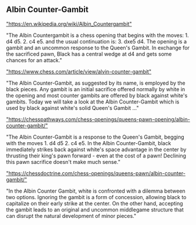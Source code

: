 <h2>Albin Counter-Gambit</h2>
<p><a href="https://en.wikipedia.org/wiki/Albin_Countergambit">"https://en.wikipedia.org/wiki/Albin_Countergambit"</a></p>

<p>"The Albin Countergambit is a chess opening that begins with the moves: 1. d4 d5. 2. c4 e5. and the usual continuation is: 3. dxe5 d4. The opening is a gambit and an uncommon response to the Queen's Gambit. In exchange for the sacrificed pawn, Black has a central wedge at d4 and gets some chances for an attack." </p>

<p><a href="https://www.chess.com/article/view/alvin-counter-gambit">"https://www.chess.com/article/view/alvin-counter-gambit"</a></p>

<p>"The Albin Counter-Gambit, as suggested by its name, is employed by the black pieces. Any gambit is an initial sacrifice offered normally by white in the opening and most counter gambits are offered by black against white's gambits. Today we will take a look at the Albin Counter-Gambit which is used by black against white's solid Queen's Gambit ..." </p>

<p><a href="https://chesspathways.com/chess-openings/queens-pawn-opening/albin-counter-gambit/">"https://chesspathways.com/chess-openings/queens-pawn-opening/albin-counter-gambit/"</a></p>

<p>"The Albin Counter-Gambit is a response to the Queen's Gambit, begging with the moves 1. d4 d5 2. c4 e5. In the Albin Counter-Gambit, black immediately strikes back against white's space advantage in the center by thrusting their king's pawn forward - even at the cost of a pawn! Declining this pawn sacrifice doesn't make much sense." </p>

<p><a href="https://chessdoctrine.com/chess-openings/queens-pawn/albin-counter-gambit/">"https://chessdoctrine.com/chess-openings/queens-pawn/albin-counter-gambit/"</a></p>

<p>"In the Albin Counter Gambit, white is confronted with a dilemma between two options. Ignoring the gambit is a form of concession, allowing black to capitalize on their early strike at the center. On the other hand, accepting the gambit leads to an original and uncommon middlegame structure that can disrupt the natural development of minor pieces." </p>

